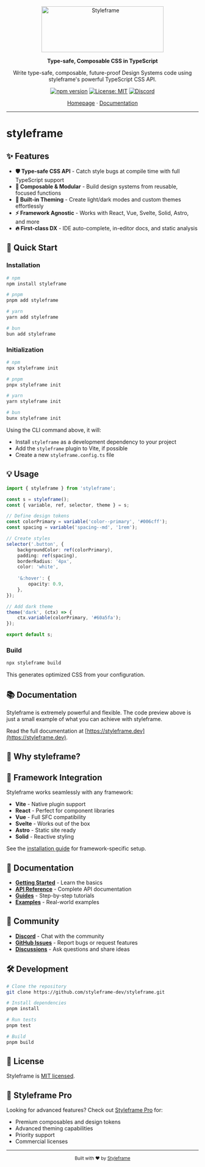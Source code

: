 <div align="center">
  <img src="https://www.styleframe.dev/_vercel/image?url=%2Flogotype-light.svg&w=1536&q=100" alt="Styleframe" width="320" height="120">
  

  
  **Type-safe, Composable CSS in TypeScript**
  
  Write type-safe, composable, future-proof Design Systems code using styleframe's powerful TypeScript CSS API.
  
  [![npm version](https://img.shields.io/npm/v/styleframe.svg)](https://www.npmjs.com/package/styleframe)
  [![License: MIT](https://img.shields.io/badge/License-MIT-blue.svg)](https://github.com/styleframe-dev/styleframe/blob/main/LICENSE)
  [![Discord](https://img.shields.io/discord/1395724958919032943?label=Discord&logo=discord)](https://discord.gg/KCVwuGz44M)
  
  [Homepage](https://styleframe.dev) · [Documentation](https://styleframe.dev/docs)
</div>

---

# styleframe
  
## ✨ Features

- **🛡️ Type-safe CSS API** - Catch style bugs at compile time with full TypeScript support
- **🧩 Composable & Modular** - Build design systems from reusable, focused functions
- **🎨 Built-in Theming** - Create light/dark modes and custom themes effortlessly
- **⚡ Framework Agnostic** - Works with React, Vue, Svelte, Solid, Astro, and more
- **🔥 First-class DX** - IDE auto-complete, in-editor docs, and static analysis

## 🚀 Quick Start

### Installation

```bash
# npm
npm install styleframe

# pnpm
pnpm add styleframe

# yarn
yarn add styleframe

# bun
bun add styleframe
```

### Initialization

```bash
# npm
npx styleframe init

# pnpm
pnpx styleframe init

# yarn
yarn styleframe init

# bun
bunx styleframe init
```

Using the CLI command above, it will:

- Install `styleframe` as a development dependency to your project
- Add the `styleframe` plugin to Vite, if possible
- Create a new `styleframe.config.ts` file


## 💡 Usage

```typescript
import { styleframe } from 'styleframe';

const s = styleframe();
const { variable, ref, selector, theme } = s;

// Define design tokens
const colorPrimary = variable('color--primary', '#006cff');
const spacing = variable('spacing--md', '1rem');

// Create styles
selector('.button', {
    backgroundColor: ref(colorPrimary),
    padding: ref(spacing),
    borderRadius: '4px',
    color: 'white',
    
    '&:hover': {
        opacity: 0.9,
    },
});

// Add dark theme
theme('dark', (ctx) => {
    ctx.variable(colorPrimary, '#60a5fa');
});

export default s;
```

### Build

```bash
npx styleframe build
```

This generates optimized CSS from your configuration.

## 📚 Documentation

Styleframe is extremely powerful and flexible. The code preview above is just a small example of what you can achieve with styleframe. 

Read the full documentation at [https://styleframe.dev](https://styleframe.dev).

## 🎯 Why styleframe?



## 🔗 Framework Integration

Styleframe works seamlessly with any framework:

- **Vite** - Native plugin support
- **React** - Perfect for component libraries
- **Vue** - Full SFC compatibility  
- **Svelte** - Works out of the box
- **Astro** - Static site ready
- **Solid** - Reactive styling

See the [installation guide](https://styleframe.dev/docs/getting-started/installation/vite) for framework-specific setup.

## 📖 Documentation

- **[Getting Started](https://styleframe.dev/docs/getting-started/introduction)** - Learn the basics
- **[API Reference](https://styleframe.dev/docs/api/variables)** - Complete API documentation
- **[Guides](https://styleframe.dev/docs/resources/guides)** - Step-by-step tutorials
- **[Examples](https://github.com/styleframe-dev/examples)** - Real-world examples

## 🤝 Community

- **[Discord](https://discord.gg/KCVwuGz44M)** - Chat with the community
- **[GitHub Issues](https://github.com/styleframe-dev/styleframe/issues)** - Report bugs or request features
- **[Discussions](https://github.com/styleframe-dev/styleframe/discussions)** - Ask questions and share ideas

## 🛠️ Development

```bash
# Clone the repository
git clone https://github.com/styleframe-dev/styleframe.git

# Install dependencies
pnpm install

# Run tests
pnpm test

# Build
pnpm build
```

## 📝 License

Styleframe is [MIT licensed](https://github.com/styleframe-dev/styleframe/blob/main/LICENSE).

## 💎 Styleframe Pro

Looking for advanced features? Check out [Styleframe Pro](https://styleframe.dev/pricing) for:

- Premium composables and design tokens
- Advanced theming capabilities
- Priority support
- Commercial licenses

---

<div align="center">
  <sub>Built with ❤️ by <a href="https://github.com/styleframe-dev">Styleframe</a></sub>
</div>
